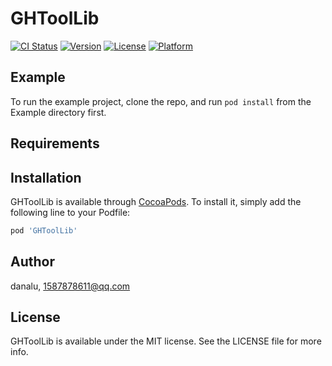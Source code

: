 # GHToolLib

[![CI Status](https://img.shields.io/travis/danalu/GHToolLib.svg?style=flat)](https://travis-ci.org/danalu/GHToolLib)
[![Version](https://img.shields.io/cocoapods/v/GHToolLib.svg?style=flat)](https://cocoapods.org/pods/GHToolLib)
[![License](https://img.shields.io/cocoapods/l/GHToolLib.svg?style=flat)](https://cocoapods.org/pods/GHToolLib)
[![Platform](https://img.shields.io/cocoapods/p/GHToolLib.svg?style=flat)](https://cocoapods.org/pods/GHToolLib)

## Example

To run the example project, clone the repo, and run `pod install` from the Example directory first.

## Requirements

## Installation

GHToolLib is available through [CocoaPods](https://cocoapods.org). To install
it, simply add the following line to your Podfile:

```ruby
pod 'GHToolLib'
```

## Author

danalu, 1587878611@qq.com

## License

GHToolLib is available under the MIT license. See the LICENSE file for more info.
